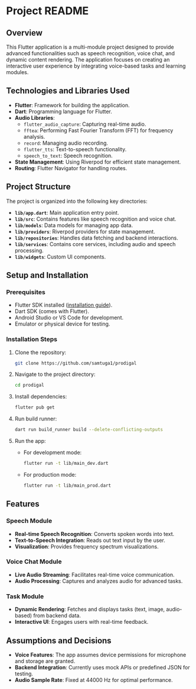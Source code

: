 # Project README

## Overview
This Flutter application is a multi-module project designed to provide advanced functionalities such as speech recognition, voice chat, and dynamic content rendering. The application focuses on creating an interactive user experience by integrating voice-based tasks and learning modules.

## Technologies and Libraries Used
- **Flutter**: Framework for building the application.
- **Dart**: Programming language for Flutter.
- **Audio Libraries**:
  - `flutter_audio_capture`: Capturing real-time audio.
  - `fftea`: Performing Fast Fourier Transform (FFT) for frequency analysis.
  - `record`: Managing audio recording.
  - `flutter_tts`: Text-to-speech functionality.
  - `speech_to_text`: Speech recognition.
- **State Management**: Using Riverpod for efficient state management.
- **Routing**: Flutter Navigator for handling routes.

## Project Structure
The project is organized into the following key directories:

- **`lib/app.dart`**: Main application entry point.
- **`lib/src`**: Contains features like speech recognition and voice chat.
- **`lib/models`**: Data models for managing app data.
- **`lib/providers`**: Riverpod providers for state management.
- **`lib/repositories`**: Handles data fetching and backend interactions.
- **`lib/services`**: Contains core services, including audio and speech processing.
- **`lib/widgets`**: Custom UI components.

## Setup and Installation

### Prerequisites
- Flutter SDK installed ([installation guide](https://flutter.dev/docs/get-started/install)).
- Dart SDK (comes with Flutter).
- Android Studio or VS Code for development.
- Emulator or physical device for testing.

### Installation Steps
1. Clone the repository:
   ```bash
   git clone https://github.com/samtuga1/prodigal
   ```

2. Navigate to the project directory:
   ```bash
   cd prodigal
   ```

3. Install dependencies:
   ```bash
   flutter pub get
   ```

4. Run build runner:
   ```bash
   dart run build_runner build --delete-conflicting-outputs
   ```

5. Run the app:
   - For development mode:
     ```bash
     flutter run -t lib/main_dev.dart
     ```
   - For production mode:
     ```bash
     flutter run -t lib/main_prod.dart
     ```

## Features

### Speech Module
- **Real-time Speech Recognition**: Converts spoken words into text.
- **Text-to-Speech Integration**: Reads out text input by the user.
- **Visualization**: Provides frequency spectrum visualizations.

### Voice Chat Module
- **Live Audio Streaming**: Facilitates real-time voice communication.
- **Audio Processing**: Captures and analyzes audio for advanced tasks.

### Task Module
- **Dynamic Rendering**: Fetches and displays tasks (text, image, audio-based) from backend data.
- **Interactive UI**: Engages users with real-time feedback.

## Assumptions and Decisions
- **Voice Features**: The app assumes device permissions for microphone and storage are granted.
- **Backend Integration**: Currently uses mock APIs or predefined JSON for testing.
- **Audio Sample Rate**: Fixed at 44000 Hz for optimal performance.
